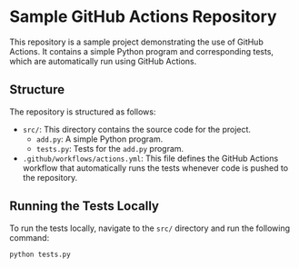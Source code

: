 # Sample GitHub Actions Repository

This repository is a sample project demonstrating the use of GitHub Actions. It contains a simple Python program and corresponding tests, which are automatically run using GitHub Actions.

## Structure

The repository is structured as follows:

- `src/`: This directory contains the source code for the project.
    - `add.py`: A simple Python program.
    - `tests.py`: Tests for the `add.py` program.
- `.github/workflows/actions.yml`: This file defines the GitHub Actions workflow that automatically runs the tests whenever code is pushed to the repository.

## Running the Tests Locally

To run the tests locally, navigate to the `src/` directory and run the following command:

```bash
python tests.py
